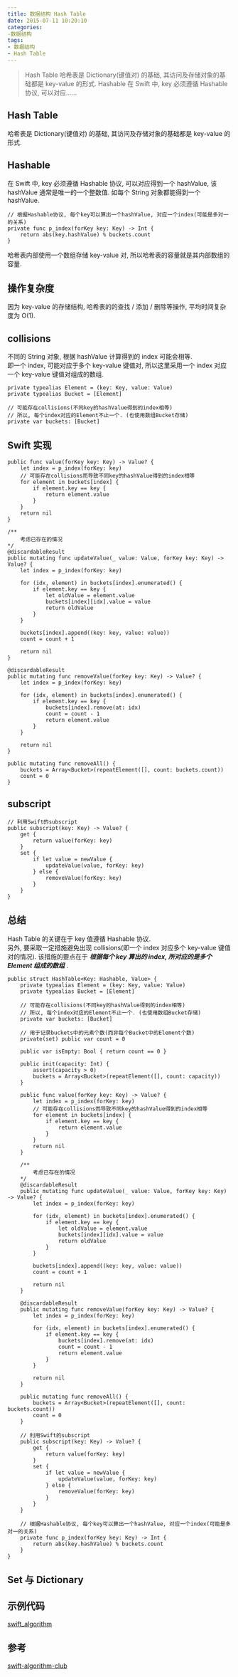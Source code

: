 ```yaml
---
title: 数据结构 Hash Table
date: 2015-07-11 10:20:10
categories: 
-数据结构
tags:
- 数据结构
- Hash Table
---
```



> Hash Table 哈希表是 Dictionary(键值对) 的基础, 其访问及存储对象的基础都是 key-value 的形式. Hashable 在 Swift 中, key 必须遵循 Hashable 协议, 可以对应......


[](#Hash-Table "Hash Table")Hash Table
--------------------------------------

哈希表是 Dictionary(键值对) 的基础, 其访问及存储对象的基础都是 key-value 的形式.

[](#Hashable "Hashable")Hashable
--------------------------------

在 Swift 中, key 必须遵循 Hashable 协议, 可以对应得到一个 hashValue, 该 hashValue 通常是唯一的一个整数值. 如每个 String 对象都能得到一个 hashValue.

```
// 根据Hashable协议, 每个key可以算出一个hashValue, 对应一个index(可能是多对一的关系)
private func p_index(forKey key: Key) -> Int {
    return abs(key.hashValue) % buckets.count
}
```

哈希表内部使用一个数组存储 key-value 对, 所以哈希表的容量就是其内部数组的容量.

[](#操作复杂度 "操作复杂度")操作复杂度
-----------------------

因为 key-value 的存储结构, 哈希表的的查找 / 添加 / 删除等操作, 平均时间复杂度为 O(1).

[](#collisions "collisions")collisions
--------------------------------------

不同的 String 对象, 根据 hashValue 计算得到的 index 可能会相等.  
即一个 index, 可能对应于多个 key-value 键值对, 所以这里采用一个 index 对应一个 key-value 键值对组成的数组.

```
private typealias Element = (key: Key, value: Value)
private typealias Bucket = [Element]

// 可能存在collisions(不同key的hashValue得到的index相等)
// 所以, 每个index对应的Element不止一个. (也使用数组Bucket存储)
private var buckets: [Bucket]
```

[](#Swift实现 "Swift实现")Swift 实现
------------------------------

```
public func value(forKey key: Key) -> Value? {
    let index = p_index(forKey: key)
    // 可能存在collisions而导致不同key的hashValue得到的index相等
    for element in buckets[index] {
        if element.key == key {
            return element.value
        }
    }
    return nil
}

/**
    考虑已存在的情况
*/
@discardableResult
public mutating func updateValue(_ value: Value, forKey key: Key) -> Value? {
    let index = p_index(forKey: key)

    for (idx, element) in buckets[index].enumerated() {
        if element.key == key {
            let oldValue = element.value
            buckets[index][idx].value = value
            return oldValue
        }
    }

    buckets[index].append((key: key, value: value))
    count = count + 1

    return nil
}

@discardableResult
public mutating func removeValue(forKey key: Key) -> Value? {
    let index = p_index(forKey: key)

    for (idx, element) in buckets[index].enumerated() {
        if element.key == key {
            buckets[index].remove(at: idx)
            count = count - 1
            return element.value
        }
    }

    return nil
}

public mutating func removeAll() {
    buckets = Array<Bucket>(repeatElement([], count: buckets.count))
    count = 0
}
```

[](#subscript "subscript")subscript
-----------------------------------

```
// 利用Swift的subscript
public subscript(key: Key) -> Value? {
    get {
        return value(forKey: key)
    }
    set {
        if let value = newValue {
            updateValue(value, forKey: key)
        } else {
            removeValue(forKey: key)
        }
    }
}
```

[](#总结 "总结")总结
--------------

Hash Table 的关键在于 key 值遵循 Hashable 协议.  
另外, 要采取一定措施避免出现 collisions(即一个 index 对应多个 key-value 键值对的情况). 该措施的要点在于 **_根据每个 key 算出的 index, 所对应的是多个 Element 组成的数组_** .

```
public struct HashTable<Key: Hashable, Value> {
    private typealias Element = (key: Key, value: Value)
    private typealias Bucket = [Element]

    // 可能存在collisions(不同key的hashValue得到的index相等)
    // 所以, 每个index对应的Element不止一个. (也使用数组Bucket存储)
    private var buckets: [Bucket]

    // 用于记录buckets中的元素个数(而非每个Bucket中的Element个数)
    private(set) public var count = 0

    public var isEmpty: Bool { return count == 0 }

    public init(capacity: Int) {
        assert(capacity > 0)
        buckets = Array<Bucket>(repeatElement([], count: capacity))
    }

    public func value(forKey key: Key) -> Value? {
        let index = p_index(forKey: key)
        // 可能存在collisions而导致不同key的hashValue得到的index相等
        for element in buckets[index] {
            if element.key == key {
                return element.value
            }
        }
        return nil
    }

    /**
        考虑已存在的情况
    */
    @discardableResult
    public mutating func updateValue(_ value: Value, forKey key: Key) -> Value? {
        let index = p_index(forKey: key)

        for (idx, element) in buckets[index].enumerated() {
            if element.key == key {
                let oldValue = element.value
                buckets[index][idx].value = value
                return oldValue
            }
        }

        buckets[index].append((key: key, value: value))
        count = count + 1

        return nil
    }

    @discardableResult
    public mutating func removeValue(forKey key: Key) -> Value? {
        let index = p_index(forKey: key)

        for (idx, element) in buckets[index].enumerated() {
            if element.key == key {
                buckets[index].remove(at: idx)
                count = count - 1
                return element.value
            }
        }

        return nil
    }

    public mutating func removeAll() {
        buckets = Array<Bucket>(repeatElement([], count: buckets.count))
        count = 0
    }

    // 利用Swift的subscript
    public subscript(key: Key) -> Value? {
        get {
            return value(forKey: key)
        }
        set {
            if let value = newValue {
                updateValue(value, forKey: key)
            } else {
                removeValue(forKey: key)
            }
        }
    }

    // 根据Hashable协议, 每个key可以算出一个hashValue, 对应一个index(可能是多对一的关系)
    private func p_index(forKey key: Key) -> Int {
        return abs(key.hashValue) % buckets.count
    }
}
```

[](#Set与Dictionary "Set与Dictionary")Set 与 Dictionary
----------------------------------------------------

[](#示例代码 "示例代码")示例代码
--------------------

[swift_algorithm](https://github.com/andyccc/swift_algorithm)

[](#参考 "参考")参考
--------------

[swift-algorithm-club](https://github.com/raywenderlich/swift-algorithm-club)

